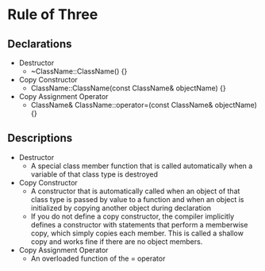 # Rule of Three

## Declarations
* Destructor
    * ~ClassName::ClassName() {}
* Copy Constructor
    * ClassName::ClassName(const ClassName& objectName) {}
* Copy Assignment Operator
    * ClassName& ClassName::operator=(const ClassName& objectName) {}

## Descriptions
* Destructor
    * A special class member function that is called automatically when a variable of that class type is destroyed
* Copy Constructor
    * A constructor that is automatically called when an object of that class type is passed by value to a function and when an object is initialized by copying another object during declaration
    * If you do not define a copy constructor, the compiler implicitly defines a constructor with statements that perform a memberwise copy, which simply copies each member. This is called a shallow copy and works fine if there are no object members.
* Copy Assignment Operator
    * An overloaded function of the = operator